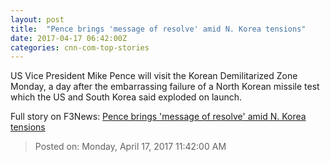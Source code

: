 ```yaml
---
layout: post
title:  "Pence brings 'message of resolve' amid N. Korea tensions"
date: 2017-04-17 06:42:00Z
categories: cnn-com-top-stories
---
```


US Vice President Mike Pence will visit the Korean Demilitarized Zone Monday, a day after the embarrassing failure of a North Korean missile test which the US and South Korea said exploded on launch.


Full story on F3News: [Pence brings 'message of resolve' amid N. Korea tensions](http://www.f3nws.com/n/TxAcvB)

> Posted on: Monday, April 17, 2017 11:42:00 AM
